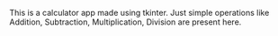 This is a calculator app made using tkinter.
Just simple operations like Addition, Subtraction, Multiplication, Division are present here.
